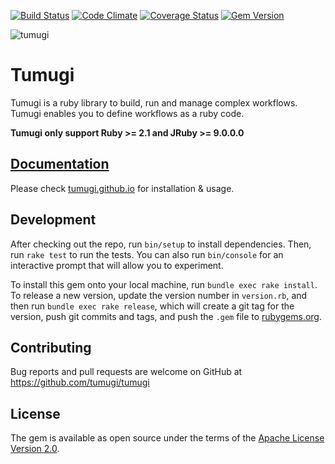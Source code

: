 [![Build Status](https://travis-ci.org/tumugi/tumugi.svg)](https://travis-ci.org/tumugi/tumugi) [![Code Climate](https://codeclimate.com/github/tumugi/tumugi/badges/gpa.svg)](https://codeclimate.com/github/tumugi/tumugi) [![Coverage Status](https://coveralls.io/repos/tumugi/tumugi/badge.svg?branch=master&service=github)](https://coveralls.io/github/tumugi/tumugi?branch=master) [![Gem Version](https://badge.fury.io/rb/tumugi.svg)](https://badge.fury.io/rb/tumugi)

![tumugi](http://tumugi.github.io/images/logo.png)

# Tumugi

Tumugi is a ruby library to build, run and manage complex workflows. Tumugi enables you to define workflows as a ruby code.

**Tumugi only support Ruby >= 2.1 and JRuby >= 9.0.0.0**

## [Documentation](https://tumugi.github.io)

Please check [tumugi.github.io](https://tumugi.github.io) for installation & usage.

## Development

After checking out the repo, run `bin/setup` to install dependencies. Then, run `rake test` to run the tests. You can also run `bin/console` for an interactive prompt that will allow you to experiment.

To install this gem onto your local machine, run `bundle exec rake install`. To release a new version, update the version number in `version.rb`, and then run `bundle exec rake release`, which will create a git tag for the version, push git commits and tags, and push the `.gem` file to [rubygems.org](https://rubygems.org).

## Contributing

Bug reports and pull requests are welcome on GitHub at https://github.com/tumugi/tumugi

## License

The gem is available as open source under the terms of the [Apache License
Version 2.0](http://www.apache.org/licenses/).
